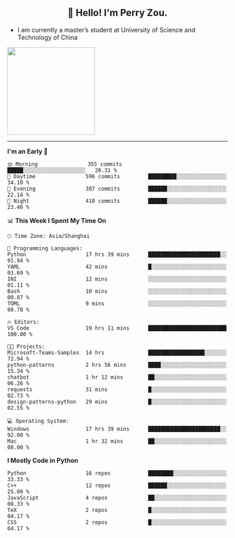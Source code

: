 <h2 align="center">👋 Hello! I'm Perry Zou.</h2>

- I am currently a master’s student at University of Science and Technology of China

<img height=200 align="center" src="https://github-readme-stats.vercel.app/api?username=zonepg" />

-------

<!--START_SECTION:waka-->
**I'm an Early 🐤** 

```text
🌞 Morning                355 commits         █████░░░░░░░░░░░░░░░░░░░░   20.31 % 
🌆 Daytime                596 commits         █████████░░░░░░░░░░░░░░░░   34.10 % 
🌃 Evening                387 commits         ██████░░░░░░░░░░░░░░░░░░░   22.14 % 
🌙 Night                  410 commits         ██████░░░░░░░░░░░░░░░░░░░   23.46 % 
```


📊 **This Week I Spent My Time On** 

```text
🕑︎ Time Zone: Asia/Shanghai

💬 Programming Languages: 
Python                   17 hrs 39 mins      ███████████████████████░░   91.94 % 
YAML                     42 mins             █░░░░░░░░░░░░░░░░░░░░░░░░   03.69 % 
INI                      12 mins             ░░░░░░░░░░░░░░░░░░░░░░░░░   01.11 % 
Bash                     10 mins             ░░░░░░░░░░░░░░░░░░░░░░░░░   00.87 % 
TOML                     9 mins              ░░░░░░░░░░░░░░░░░░░░░░░░░   00.78 % 

🔥 Editors: 
VS Code                  19 hrs 11 mins      █████████████████████████   100.00 % 

🐱‍💻 Projects: 
Microsoft-Teams-Samples  14 hrs              ██████████████████░░░░░░░   72.94 % 
python-patterns          2 hrs 56 mins       ████░░░░░░░░░░░░░░░░░░░░░   15.34 % 
chatbot                  1 hr 12 mins        ██░░░░░░░░░░░░░░░░░░░░░░░   06.26 % 
requests                 31 mins             █░░░░░░░░░░░░░░░░░░░░░░░░   02.73 % 
design-patterns-python   29 mins             █░░░░░░░░░░░░░░░░░░░░░░░░   02.55 % 

💻 Operating System: 
Windows                  17 hrs 39 mins      ███████████████████████░░   92.00 % 
Mac                      1 hr 32 mins        ██░░░░░░░░░░░░░░░░░░░░░░░   08.00 % 
```

**I Mostly Code in Python** 

```text
Python                   16 repos            ████████░░░░░░░░░░░░░░░░░   33.33 % 
C++                      12 repos            ██████░░░░░░░░░░░░░░░░░░░   25.00 % 
JavaScript               4 repos             ██░░░░░░░░░░░░░░░░░░░░░░░   08.33 % 
TeX                      2 repos             █░░░░░░░░░░░░░░░░░░░░░░░░   04.17 % 
CSS                      2 repos             █░░░░░░░░░░░░░░░░░░░░░░░░   04.17 % 
```




<!--END_SECTION:waka-->
